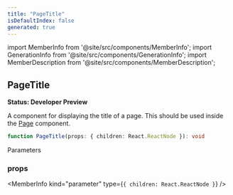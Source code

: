 ```yaml
---
title: "PageTitle"
isDefaultIndex: false
generated: true
---
```

<!-- This file was generated from the Vendure source. Do not modify. Instead, re-run the "docs:build" script -->
import MemberInfo from '@site/src/components/MemberInfo';
import GenerationInfo from '@site/src/components/GenerationInfo';
import MemberDescription from '@site/src/components/MemberDescription';


## PageTitle

<GenerationInfo sourceFile="packages/dashboard/src/lib/framework/layout-engine/page-layout.tsx" sourceLine="244" packageName="@vendure/dashboard" since="3.3.0" />

**Status: Developer Preview**

A component for displaying the title of a page. This should be used inside the <a href='/reference/dashboard/components/page#page'>Page</a> component.

```ts title="Signature"
function PageTitle(props: { children: React.ReactNode }): void
```
Parameters

### props

<MemberInfo kind="parameter" type={`{ children: React.ReactNode }`} />


